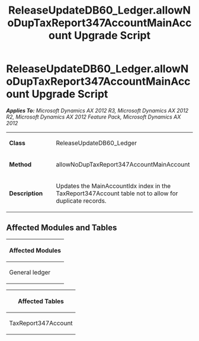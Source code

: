 ﻿---
title: ReleaseUpdateDB60_Ledger.allowNoDupTaxReport347AccountMainAccount Upgrade Script
TOCTitle: ReleaseUpdateDB60_Ledger.allowNoDupTaxReport347AccountMainAccount Upgrade Script
ms:assetid: a436d05a-01ea-b580-ef44-343198c335df
ms:mtpsurl: https://msdn.microsoft.com/en-us/library/JJ736809(v=AX.60)
ms:contentKeyID: 49710240
ms.date: 05/18/2015
mtps_version: v=AX.60
---

# ReleaseUpdateDB60\_Ledger.allowNoDupTaxReport347AccountMainAccount Upgrade Script 


_**Applies To:** Microsoft Dynamics AX 2012 R3, Microsoft Dynamics AX 2012 R2, Microsoft Dynamics AX 2012 Feature Pack, Microsoft Dynamics AX 2012_

<table>
<colgroup>
<col style="width: 50%" />
<col style="width: 50%" />
</colgroup>
<tbody>
<tr class="odd">
<td><p><strong>Class</strong></p></td>
<td><p>ReleaseUpdateDB60_Ledger</p></td>
</tr>
<tr class="even">
<td><p><strong>Method</strong></p></td>
<td><p>allowNoDupTaxReport347AccountMainAccount</p></td>
</tr>
<tr class="odd">
<td><p><strong>Description</strong></p></td>
<td><p>Updates the MainAccountIdx index in the TaxReport347Account table not to allow for duplicate records.</p></td>
</tr>
</tbody>
</table>


## Affected Modules and Tables

<table>
<colgroup>
<col style="width: 100%" />
</colgroup>
<thead>
<tr class="header">
<th><p>Affected Modules</p></th>
</tr>
</thead>
<tbody>
<tr class="odd">
<td><p>General ledger</p></td>
</tr>
</tbody>
</table>


<table>
<colgroup>
<col style="width: 100%" />
</colgroup>
<thead>
<tr class="header">
<th><p>Affected Tables</p></th>
</tr>
</thead>
<tbody>
<tr class="odd">
<td><p>TaxReport347Account</p></td>
</tr>
</tbody>
</table>

  


